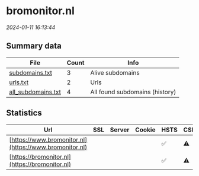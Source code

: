 # bromonitor.nl
*2024-01-11 16:13:44*
## Summary data


| File       | Count | Info |
|------------|-------|------|
|[subdomains.txt](/data/bromonitor.nl/subdomains.txt)|3|Alive subdomains|
|[urls.txt](/data/bromonitor.nl/urls.txt)|2|Urls|
|[all_subdomains.txt](/data/bromonitor.nl/all_subdomains.txt)|4|All found subdomains (history)|


## Statistics


| Url | SSL | Server | Cookie | HSTS | CSP | XFO | XXP | RP | Tech |Title |
|------------|-------|------|------|------|------|------|------|------|------|------|
|[https://www.bromonitor.nl](https://www.bromonitor.nl)| || |:white_check_mark: |:warning: | :white_check_mark: | | :white_check_mark: |HSTS|BRO Monitor|
|[https://bromonitor.nl](https://bromonitor.nl)| || |:white_check_mark: |:warning: | :white_check_mark: | | :white_check_mark: |HSTS|BRO Monitor|